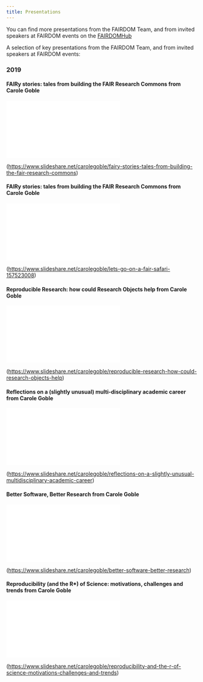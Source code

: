 ```yaml
---
title: Presentations
---
```



You can find more presentations from the FAIRDOM Team, and from invited speakers at FAIRDOM events on the [FAIRDOMHub](https://www.fairdomhub.org/projects/19/presentations)

A selection of key presentations from the FAIRDOM Team, and from invited speakers at FAIRDOM events: 

### 2019

#### FAIRy stories: tales from building the FAIR Research Commons from Carole Goble

<iframe class='slide-share' src="//www.slideshare.net/slideshow/embed_code/key/yKYEboHmzECrlG" frameborder="0" allowfullscreen></iframe>

(https://www.slideshare.net/carolegoble/fairy-stories-tales-from-building-the-fair-research-commons)

#### FAIRy stories: tales from building the FAIR Research Commons from Carole Goble

<iframe class='slide-share' src="//www.slideshare.net/slideshow/embed_code/key/9xJAqJCSjlv1P6" frameborder="0" allowfullscreen></iframe>

(https://www.slideshare.net/carolegoble/lets-go-on-a-fair-safari-157523008)


#### Reproducible Research: how could Research Objects help from Carole Goble

<iframe class='slide-share' src="//www.slideshare.net/slideshow/embed_code/key/4NjtpA25NfBXVy" frameborder="0" allowfullscreen></iframe>


(https://www.slideshare.net/carolegoble/reproducible-research-how-could-research-objects-help)

#### Reflections on a (slightly unusual) multi-disciplinary academic career from Carole Goble

<iframe class='slide-share' src="//www.slideshare.net/slideshow/embed_code/key/D18zG6QxaAh66" frameborder="0" allowfullscreen></iframe>

(https://www.slideshare.net/carolegoble/reflections-on-a-slightly-unusual-multidisciplinary-academic-career)

#### Better Software, Better Research from Carole Goble

<iframe class='slide-share' src="//www.slideshare.net/slideshow/embed_code/key/gmyxwv6nb3lggJ" frameborder="0" allowfullscreen></iframe>

(https://www.slideshare.net/carolegoble/better-software-better-research)

#### Reproducibility (and the R*) of Science: motivations, challenges and trends from Carole Goble

<iframe class='slide-share' src="//www.slideshare.net/slideshow/embed_code/key/JmjiY3g99gBk6r" frameborder="0" allowfullscreen></iframe>

(https://www.slideshare.net/carolegoble/reproducibility-and-the-r-of-science-motivations-challenges-and-trends)

